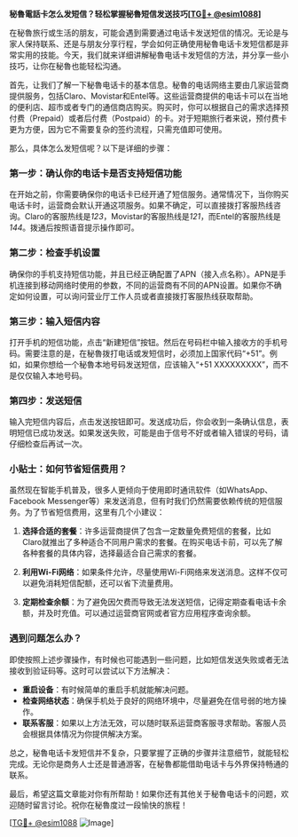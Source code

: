 **秘魯電話卡怎么发短信？轻松掌握秘魯短信发送技巧[[TG💪+ @esim1088](https://t.me/s/esim1088)]**

在秘魯旅行或生活的朋友，可能会遇到需要通过电话卡发送短信的情况。无论是与家人保持联系、还是与朋友分享行程，学会如何正确使用秘魯电话卡发短信都是非常实用的技能。今天，我们就来详细讲解秘魯电话卡发短信的方法，并分享一些小技巧，让你在秘魯也能轻松沟通。

首先，让我们了解一下秘魯电话卡的基本信息。秘魯的电话网络主要由几家运营商提供服务，包括Claro、Movistar和Entel等。这些运营商提供的电话卡可以在当地的便利店、超市或者专门的通信商店购买。购买时，你可以根据自己的需求选择预付费（Prepaid）或者后付费（Postpaid）的卡。对于短期旅行者来说，预付费卡更为方便，因为它不需要复杂的签约流程，只需充值即可使用。

那么，具体怎么发短信呢？以下是详细的步骤：

### 第一步：确认你的电话卡是否支持短信功能

在开始之前，你需要确保你的电话卡已经开通了短信服务。通常情况下，当你购买电话卡时，运营商会默认开通这项服务。如果不确定，可以直接拨打客服热线咨询。Claro的客服热线是*123*，Movistar的客服热线是*121*，而Entel的客服热线是*144*。拨通后按照语音提示操作即可。

### 第二步：检查手机设置

确保你的手机支持短信功能，并且已经正确配置了APN（接入点名称）。APN是手机连接到移动网络时使用的参数，不同的运营商有不同的APN设置。如果你不确定如何设置，可以询问营业厅工作人员或者直接拨打客服热线获取帮助。

### 第三步：输入短信内容

打开手机的短信功能，点击“新建短信”按钮。然后在号码栏中输入接收方的手机号码。需要注意的是，在秘魯拨打电话或发短信时，必须加上国家代码“+51”。例如，如果你想给一个秘魯本地号码发送短信，应该输入“+51 XXXXXXXXX”，而不是仅仅输入本地号码。

### 第四步：发送短信

输入完短信内容后，点击发送按钮即可。发送成功后，你会收到一条确认信息，表明短信已成功发送。如果发送失败，可能是由于信号不好或者输入错误的号码，请仔细检查后再试一次。

### 小贴士：如何节省短信费用？

虽然现在智能手机普及，很多人更倾向于使用即时通讯软件（如WhatsApp、Facebook Messenger等）来发送消息，但有时我们仍然需要依赖传统的短信服务。为了节省短信费用，这里有几个小建议：

1. **选择合适的套餐**：许多运营商提供了包含一定数量免费短信的套餐，比如Claro就推出了多种适合不同用户需求的套餐。在购买电话卡前，可以先了解各种套餐的具体内容，选择最适合自己需求的套餐。
   
2. **利用Wi-Fi网络**：如果条件允许，尽量使用Wi-Fi网络来发送消息。这样不仅可以避免消耗短信配额，还可以省下流量费用。

3. **定期检查余额**：为了避免因欠费而导致无法发送短信，记得定期查看电话卡余额，并及时充值。可以通过运营商官网或者官方应用程序查询余额。

### 遇到问题怎么办？

即使按照上述步骤操作，有时候也可能遇到一些问题，比如短信发送失败或者无法接收到验证码等。这时可以尝试以下方法解决：

- **重启设备**：有时候简单的重启手机就能解决问题。
- **检查网络状态**：确保手机处于良好的网络环境中，尽量避免在信号弱的地方操作。
- **联系客服**：如果以上方法无效，可以随时联系运营商客服寻求帮助。客服人员会根据具体情况为你提供解决方案。

总之，秘魯电话卡发短信并不复杂，只要掌握了正确的步骤并注意细节，就能轻松完成。无论你是商务人士还是普通游客，在秘魯都能借助电话卡与外界保持畅通的联系。

最后，希望这篇文章能对你有所帮助！如果你还有其他关于秘魯电话卡的问题，欢迎随时留言讨论。祝你在秘魯度过一段愉快的旅程！

[[TG💪+ @esim1088](https://t.me/s/esim1088) ![Image](https://i.postimg.cc/4NQfJmqS/Snipaste-2025-05-13-00-14-12.png)]